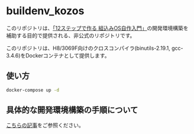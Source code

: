 # buildenv_kozos
このリポジトリは、[「12ステップで作る 組込みOS自作入門」](http://kozos.jp/books/makeos/)の開発環境構築を補助する目的で提供される、非公式のリポジトリです。

このリポジトリは、H8/3069F向けのクロスコンパイラ(binutils-2.19.1, gcc-3.4.6)をDockerコンテナとして提供します。

## 使い方
```bash
docker-compose up -d
```

## 具体的な開発環境構築の手順について
[こちらの記事](https://qiita.com/satumaimo_10/items/9d30e742da64ec7831a3)をご参照ください。
